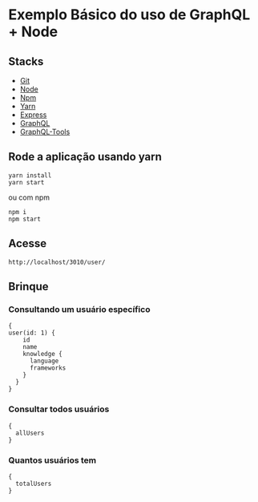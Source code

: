 
# Exemplo Básico do uso de GraphQL + Node

## Stacks

* [Git](https://git-scm.com/)
* [Node](https://nodejs.org/)
* [Npm](https://www.npmjs.com/)
* [Yarn](https://yarnpkg.com/pt-BR/)
* [Express](http://expressjs.com/) 
* [GraphQL](http://graphql.org/) 
* [GraphQL-Tools](http://dev.apollodata.com/tools/graphql-tools/)

## Rode a aplicação usando yarn

```
yarn install
yarn start
```

ou com npm

```
npm i
npm start
```

## Acesse

```
http://localhost/3010/user/
```

## Brinque

### Consultando um usuário específico 

```
{
user(id: 1) {
    id
    name
    knowledge {
      language
      frameworks
    }
  }
}
```


### Consultar todos usuários

```
{
  allUsers
}
```


### Quantos usuários tem

```
{
  totalUsers
}
```
